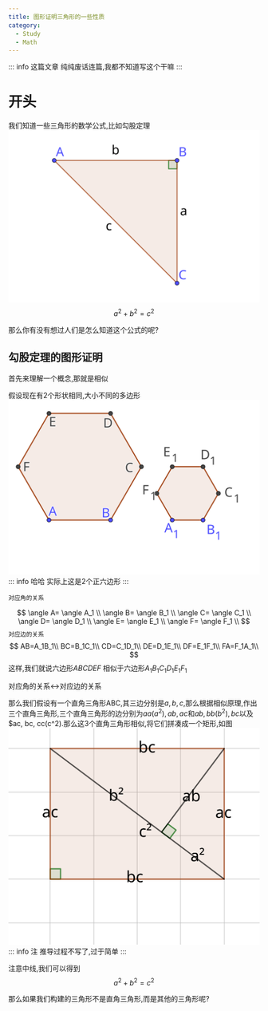 ```yaml
---
title: 图形证明三角形的一些性质
category:
  - Study
  - Math
---
```


::: info 这篇文章
纯纯废话连篇,我都不知道写这个干嘛
:::
# 开头

我们知道一些三角形的数学公式,比如勾股定理
![Alt text](img/%E7%AD%89%E8%85%B0%E7%9B%B4%E8%A7%92%E4%B8%89%E8%A7%92%E5%BD%A2.svg)
$$
a^2+b^2=c^2
$$

那么你有没有想过人们是怎么知道这个公式的呢?

## 勾股定理的图形证明
首先来理解一个概念,那就是相似

假设现在有2个形状相同,大小不同的多边形
![Alt text](img/%E5%85%AD%E8%BE%B9%E5%BD%A2%E7%9B%B8%E4%BC%BC.svg)
::: info 哈哈
实际上这是2个正六边形
:::

`对应角的关系`

$$
\angle A= \angle A_1 \\
\angle B= \angle B_1 \\
\angle C= \angle C_1 \\
\angle D= \angle D_1 \\
\angle E= \angle E_1 \\
\angle F= \angle F_1 \\
$$
`对应边的关系`
$$
AB=A_1B_1\\
BC=B_1C_1\\
CD=C_1D_1\\
DE=D_1E_1\\
DF=E_1F_1\\
FA=F_1A_1\\
$$
这样,我们就说六边形$ABCDEF$ 相似于六边形$A_1B_1C_1D_1E_1F_1$


对应角的关系$\leftrightarrow$对应边的关系


那么我们假设有一个直角三角形ABC,其三边分别是$a, b, c$,那么根据相似原理,作出三个直角三角形,三个直角三角形的边分别为$aa(a^2), ab, ac$和$ab, bb(b^2), bc$以及$ac, bc, cc(c^2).那么这3个直角三角形相似,将它们拼凑成一个矩形,如图
![Alt text](img/%E7%9F%A9%E5%BD%A2%E8%AF%81%E6%98%8E%E5%8B%BE%E8%82%A1%E5%AE%9A%E7%90%86.svg)
::: info 注
推导过程不写了,过于简单
:::

注意中线,我们可以得到
$$a^2 + b^2 = c^2$$

那么如果我们构建的三角形不是直角三角形,而是其他的三角形呢?